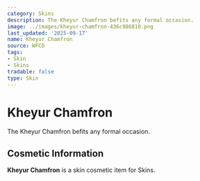 ```yaml
---
category: Skins
description: The Kheyur Chamfron befits any formal occasion.
image: ../images/kheyur-chamfron-436c986810.png
last_updated: '2025-09-17'
name: Kheyur Chamfron
source: WFCD
tags:
- Skin
- Skins
tradable: false
type: Skin
---
```


# Kheyur Chamfron

The Kheyur Chamfron befits any formal occasion.

## Cosmetic Information

**Kheyur Chamfron** is a skin cosmetic item for Skins.

